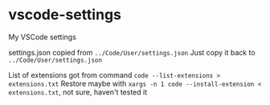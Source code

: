 # vscode-settings
 My VSCode settings

 settings.json copied from ```../Code/User/settings.json```
 Just copy it back to ```../Code/User/settings.json```

 List of extensions got from command ```code --list-extensions > extensions.txt```
 Restore maybe with ```xargs -n 1 code --install-extension < extensions.txt```, not sure, haven't tested it
